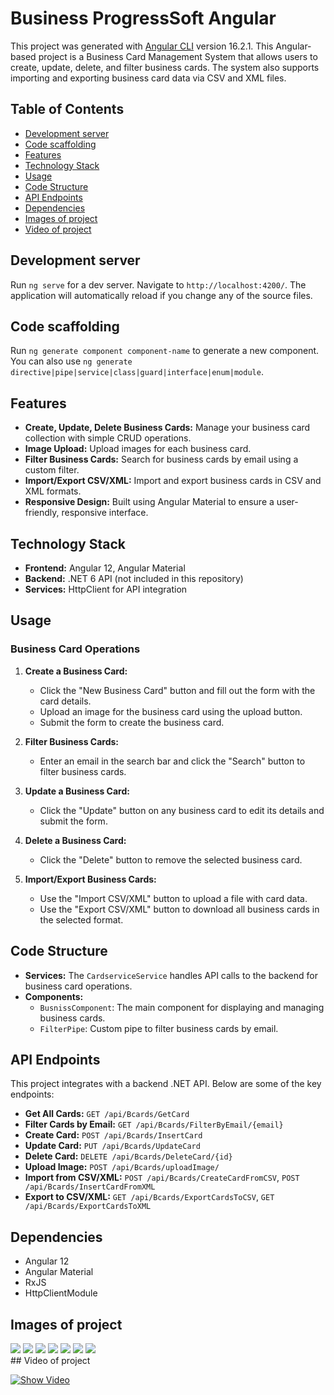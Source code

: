 # Business ProgressSoft Angular

This project was generated with [Angular CLI](https://github.com/angular/angular-cli) version 16.2.1.
This Angular-based project is a Business Card Management System that allows users to create, update, delete, and filter business cards. The system also supports importing and exporting business card data via CSV and XML files.

## Table of Contents
- [Development server](#Development)
- [Code scaffolding](#Codescaffolding)
- [Features](#Features)
- [Technology Stack](#Technology)
- [Usage](#Usage)
- [Code Structure](#Codestructure)
- [API Endpoints](#Endpoints)
- [Dependencies](#Dependencies)
- [Images of project](#images)
- [Video of project](#video)



## Development server

Run `ng serve` for a dev server. Navigate to `http://localhost:4200/`. The application will automatically reload if you change any of the source files.

## Code scaffolding

Run `ng generate component component-name` to generate a new component. You can also use `ng generate directive|pipe|service|class|guard|interface|enum|module`.

## Features

- **Create, Update, Delete Business Cards:** Manage your business card collection with simple CRUD operations.
- **Image Upload:** Upload images for each business card.
- **Filter Business Cards:** Search for business cards by email using a custom filter.
- **Import/Export CSV/XML:** Import and export business cards in CSV and XML formats.
- **Responsive Design:** Built using Angular Material to ensure a user-friendly, responsive interface.

## Technology Stack

- **Frontend:** Angular 12, Angular Material
- **Backend:** .NET 6 API (not included in this repository)
- **Services:** HttpClient for API integration

## Usage

### Business Card Operations

1. **Create a Business Card:**
   - Click the "New Business Card" button and fill out the form with the card details.
   - Upload an image for the business card using the upload button.
   - Submit the form to create the business card.

2. **Filter Business Cards:**
   - Enter an email in the search bar and click the "Search" button to filter business cards.

3. **Update a Business Card:**
   - Click the "Update" button on any business card to edit its details and submit the form.

4. **Delete a Business Card:**
   - Click the "Delete" button to remove the selected business card.

5. **Import/Export Business Cards:**
   - Use the "Import CSV/XML" button to upload a file with card data.
   - Use the "Export CSV/XML" button to download all business cards in the selected format.
## Code Structure

- **Services:** The `CardserviceService` handles API calls to the backend for business card operations.
- **Components:** 
  - `BusnissComponent`: The main component for displaying and managing business cards.
  - `FilterPipe`: Custom pipe to filter business cards by email.
## API Endpoints

This project integrates with a backend .NET API. Below are some of the key endpoints:

- **Get All Cards:** `GET /api/Bcards/GetCard`
- **Filter Cards by Email:** `GET /api/Bcards/FilterByEmail/{email}`
- **Create Card:** `POST /api/Bcards/InsertCard`
- **Update Card:** `PUT /api/Bcards/UpdateCard`
- **Delete Card:** `DELETE /api/Bcards/DeleteCard/{id}`
- **Upload Image:** `POST /api/Bcards/uploadImage/`
- **Import from CSV/XML:** `POST /api/Bcards/CreateCardFromCSV`, `POST /api/Bcards/InsertCardFromXML`
- **Export to CSV/XML:** `GET /api/Bcards/ExportCardsToCSV`, `GET /api/Bcards/ExportCardsToXML`

## Dependencies

- Angular 12
- Angular Material
- RxJS
- HttpClientModule

## Images of project
<div>
  <img src="https://github.com/user-attachments/assets/83814d6d-bb85-4c6d-b40d-3f8b68466f33">
  <img src="https://github.com/user-attachments/assets/34e06bb5-bfa5-416f-bb21-069b9bb80454">
  <img src="https://github.com/user-attachments/assets/0e877205-3128-48dc-8742-f62697f9d761">
  <img src="https://github.com/user-attachments/assets/2233b0c6-1c6c-49c6-9e53-df079d53f4d0">
  <img src="https://github.com/user-attachments/assets/353906f5-6a7f-4b60-8ebb-4740b1e993d2">
  <img src="https://github.com/user-attachments/assets/672b532d-f806-4c30-94e1-d9db03e610f0">
  <img src="https://github.com/user-attachments/assets/99672032-1a00-4e51-b0b2-01af9acc2204">
  
</div>
## Video of project

[![Show Video](https://github.com/user-attachments/assets/83814d6d-bb85-4c6d-b40d-3f8b68466f33)](https://github.com/user-attachments/assets/56e5055e-795e-4a8a-a5f0-f7ad28c93e9f)
